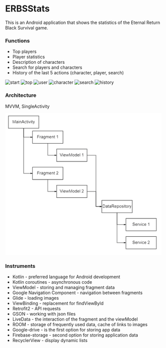 # ERBSStats
This is an Android application that shows the statistics of the Eternal Return Black Survival game.

### Functions

- Top players
- Player statistics
- Description of characters
- Search for players and characters
- History of the last 5 actions (character, player, search)

![start](gif/start.gif "start") ![top](gif/top.gif "Top players") ![user](gif/user.gif "Player statistics") ![character](gif/character.gif "Description of characters") ![search](gif/search.gif "Search for players and characters") ![history](gif/history.gif "History of the last 5 actions (character, player, search)")

### Architecture

MVVM, SingleActivity

![architecture diagram](diagram.png "architecture diagram")
         
### Instruments
- Kotlin - preferred language for Android development  
- Kotlin сoroutines - asynchronous code  
- ViewModel - storing and managing fragment data  
- Google Navigation Сomponent - navigation between fragments  
- Glide - loading images  
- ViewBinding - replacement for findViewById  
- Retrofit2  - API requests  
- GSON - working with json files  
- LiveData - the interaction of the fragment and the viewModel  
- ROOM - storage of frequently used data, cache of links to images  
- Google-drive - is the first option for storing app data  
- Firebase-storage - second option for storing application data  
- RecyclerView - display dynamic lists  
     
   

